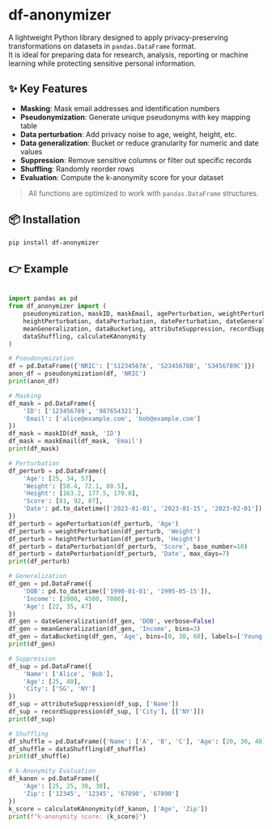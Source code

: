 # df-anonymizer

A lightweight Python library designed to apply privacy-preserving transformations on datasets in `pandas.DataFrame` format.  
It is ideal for preparing data for research, analysis, reporting or machine learning while protecting sensitive personal information.

## ✨ Key Features

- **Masking**: Mask email addresses and identification numbers
- **Pseudonymization**: Generate unique pseudonyms with key mapping table
- **Data perturbation**: Add privacy noise to age, weight, height, etc.
- **Data generalization**: Bucket or reduce granularity for numeric and date values
- **Suppression**: Remove sensitive columns or filter out specific records
- **Shuffling**: Randomly reorder rows
- **Evaluation**: Compute the k-anonymity score for your dataset

> All functions are optimized to work with `pandas.DataFrame` structures.

## 📦 Installation

```bash
pip install df-anonymizer
```


## 👉 Example

```python

import pandas as pd
from df_anonymizer import (
    pseudonymization, maskID, maskEmail, agePerturbation, weightPerturbation,
    heightPerturbation, dataPerturbation, datePerturbation, dateGeneralization,
    meanGeneralization, dataBucketing, attributeSuppression, recordSuppression,
    dataShuffling, calculateKAnonymity
)

# Pseudonymization
df = pd.DataFrame({'NRIC': ['S1234567A', 'S2345678B', 'S3456789C']})
anon_df = pseudonymization(df, 'NRIC')
print(anon_df)

# Masking
df_mask = pd.DataFrame({
    'ID': ['123456789', '987654321'],
    'Email': ['alice@example.com', 'bob@example.com']
})
df_mask = maskID(df_mask, 'ID')
df_mask = maskEmail(df_mask, 'Email')
print(df_mask)

# Perturbation
df_perturb = pd.DataFrame({
    'Age': [25, 34, 57],
    'Weight': [58.4, 72.1, 80.5],
    'Height': [163.2, 177.5, 170.0],
    'Score': [81, 92, 87],
    'Date': pd.to_datetime(['2023-01-01', '2023-01-15', '2023-02-01'])
})
df_perturb = agePerturbation(df_perturb, 'Age')
df_perturb = weightPerturbation(df_perturb, 'Weight')
df_perturb = heightPerturbation(df_perturb, 'Height')
df_perturb = dataPerturbation(df_perturb, 'Score', base_number=10)
df_perturb = datePerturbation(df_perturb, 'Date', max_days=7)
print(df_perturb)

# Generalization
df_gen = pd.DataFrame({
    'DOB': pd.to_datetime(['1990-01-01', '1995-05-15']),
    'Income': [2000, 4500, 7800],
    'Age': [22, 35, 47]
})
df_gen = dateGeneralization(df_gen, 'DOB', verbose=False)
df_gen = meanGeneralization(df_gen, 'Income', bins=3)
df_gen = dataBucketing(df_gen, 'Age', bins=[0, 30, 60], labels=['Young', 'Adult'])
print(df_gen)

# Suppression
df_sup = pd.DataFrame({
    'Name': ['Alice', 'Bob'],
    'Age': [25, 40],
    'City': ['SG', 'NY']
})
df_sup = attributeSuppression(df_sup, ['Name'])
df_sup = recordSuppression(df_sup, ['City'], [['NY']])
print(df_sup)

# Shuffling
df_shuffle = pd.DataFrame({'Name': ['A', 'B', 'C'], 'Age': [20, 30, 40]})
df_shuffle = dataShuffling(df_shuffle)
print(df_shuffle)

# k-Anonymity Evaluation
df_kanon = pd.DataFrame({
    'Age': [25, 25, 30, 30],
    'Zip': ['12345', '12345', '67890', '67890']
})
k_score = calculateKAnonymity(df_kanon, ['Age', 'Zip'])
print(f"k-anonymity score: {k_score}")